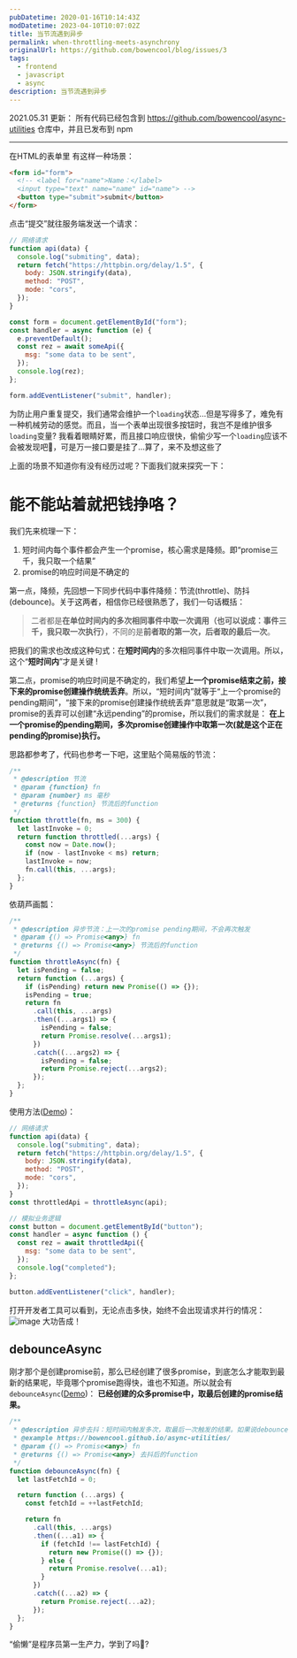 ```yaml
---
pubDatetime: 2020-01-16T10:14:43Z
modDatetime: 2023-04-10T10:07:02Z
title: 当节流遇到异步
permalink: when-throttling-meets-asynchrony
originalUrl: https://github.com/bowencool/blog/issues/3
tags:
  - frontend
  - javascript
  - async
description: 当节流遇到异步
---
```


2021.05.31 更新：
所有代码已经包含到 https://github.com/bowencool/async-utilities 仓库中，并且已发布到 npm

---

<!--
第一位男子叫异步
身着西装赛徐公
他有个弟弟叫回调
但异步只爱Promise

第二位男子叫节流
是个浪漫少年
喜欢去救助加班的程序媛但更喜欢跳舞

直到有那么一天
他们决定出去闯荡世界
他们踏上了旅程
成为了人们的偶像
偶然有一天
-->

在HTML的表单里
有这样一种场景：

```html
<form id="form">
  <!-- <label for="name">Name：</label>
  <input type="text" name="name" id="name"> -->
  <button type="submit">submit</button>
</form>
```

点击“提交”就往服务端发送一个请求：

```js
// 网络请求
function api(data) {
  console.log("submiting", data);
  return fetch("https://httpbin.org/delay/1.5", {
    body: JSON.stringify(data),
    method: "POST",
    mode: "cors",
  });
}

const form = document.getElementById("form");
const handler = async function (e) {
  e.preventDefault();
  const rez = await someApi({
    msg: "some data to be sent",
  });
  console.log(rez);
};

form.addEventListener("submit", handler);
```

为防止用户重复提交，我们通常会维护一个`loading`状态...但是写得多了，难免有一种机械劳动的感觉。而且，当一个表单出现很多按钮时，我岂不是维护很多`loading`变量? 我看着眼睛好累，而且接口响应很快，偷偷少写一个`loading`应该不会被发现吧🌚，可是万一接口要是挂了...算了，来不及想这些了

上面的场景不知道你有没有经历过呢？下面我们就来探究一下：

# 能不能站着就把钱挣咯？

我们先来梳理一下：

1. 短时间内每个事件都会产生一个promise，核心需求是降频。即“promise三千，我只取一个结果”
2. promise的响应时间是不确定的

第一点，降频，先回想一下同步代码中事件降频：节流(throttle)、防抖(debounce)。关于这两者，相信你已经很熟悉了，我们一句话概括：

> 二者都是**在单位时间内的多次相同事件中取一次调用（也可以说成：事件三千，我只取一次执行）**，不同的是**前者取的第一次，后者取的最后一次**。

把我们的需求也改成这种句式：在**短时间内**的多次相同事件中取一次调用。所以，这个“**短时间内**”才是关键 !

第二点，promise的响应时间是不确定的，我们希望**上一个promise结束之前，接下来的promise创建操作统统丢弃**。所以，“短时间内”就等于“上一个promise的pending期间”，“接下来的promise创建操作统统丢弃”意思就是“取第一次”，promise的丢弃可以创建“永远pending”的promise，所以我们的需求就是：
**在上一个promise的pending期间，多次promise创建操作中取第一次(就是这个正在pending的promise)执行。**

思路都参考了，代码也参考一下吧，这里贴个简易版的节流：

```js
/**
 * @description 节流
 * @param {function} fn
 * @param {number} ms 毫秒
 * @returns {function} 节流后的function
 */
function throttle(fn, ms = 300) {
  let lastInvoke = 0;
  return function throttled(...args) {
    const now = Date.now();
    if (now - lastInvoke < ms) return;
    lastInvoke = now;
    fn.call(this, ...args);
  };
}
```

依葫芦画瓢：

```js
/**
 * @description 异步节流：上一次的promise pending期间，不会再次触发
 * @param {() => Promise<any>} fn
 * @returns {() => Promise<any>} 节流后的function
 */
function throttleAsync(fn) {
  let isPending = false;
  return function (...args) {
    if (isPending) return new Promise(() => {});
    isPending = true;
    return fn
      .call(this, ...args)
      .then((...args1) => {
        isPending = false;
        return Promise.resolve(...args1);
      })
      .catch((...args2) => {
        isPending = false;
        return Promise.reject(...args2);
      });
  };
}
```

使用方法([Demo](https://github.com/bowencool/async-utilities/blob/main/example/components/throttleAsync.vue))：

```js
// 网络请求
function api(data) {
  console.log("submiting", data);
  return fetch("https://httpbin.org/delay/1.5", {
    body: JSON.stringify(data),
    method: "POST",
    mode: "cors",
  });
}
const throttledApi = throttleAsync(api);

// 模拟业务逻辑
const button = document.getElementById("button");
const handler = async function () {
  const rez = await throttledApi({
    msg: "some data to be sent",
  });
  console.log("completed");
};

button.addEventListener("click", handler);
```

打开开发者工具可以看到，无论点击多快，始终不会出现请求并行的情况：
![image](https://user-images.githubusercontent.com/20217146/73516882-d45bde00-4434-11ea-9cd4-0131730af133.png)
大功告成！

## debounceAsync

刚才那个是创建promise前，那么已经创建了很多promise，到底怎么才能取到最新的结果呢，毕竟哪个promise跑得快，谁也不知道。所以就会有`debounceAsync`([Demo](https://bowencool.github.io/async-utilities/))：
**已经创建的众多promise中，取最后创建的promise结果。**

```js
/**
 * @description 异步去抖：短时间内触发多次，取最后一次触发的结果。如果说debounce是发送前取最后一次输入，那么debounceAsync就是发送后取最后一次请求对应的输出。
 * @example https://bowencool.github.io/async-utilities/
 * @param {() => Promise<any>} fn
 * @returns {() => Promise<any>} 去抖后的function
 */
function debounceAsync(fn) {
  let lastFetchId = 0;

  return function (...args) {
    const fetchId = ++lastFetchId;

    return fn
      .call(this, ...args)
      .then((...a1) => {
        if (fetchId !== lastFetchId) {
          return new Promise(() => {});
        } else {
          return Promise.resolve(...a1);
        }
      })
      .catch((...a2) => {
        return Promise.reject(...a2);
      });
  };
}
```

“偷懒”是程序员第一生产力，学到了吗🤔?
